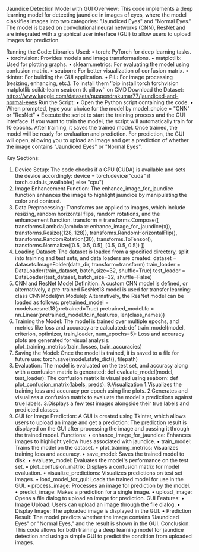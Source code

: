 Jaundice Detection Model with GUI
Overview:
This code implements a deep learning model for detecting jaundice in images of eyes, where the model classifies images into two categories: "Jaundiced Eyes" and "Normal Eyes." The model is based on convolutional neural networks (CNN), ResNet and are integrated with a graphical user interface (GUI) to allow users to upload images for prediction.




Running the Code:
Libraries Used:
•	torch: PyTorch for deep learning tasks.
•	torchvision: Provides models and image transformations.
•	matplotlib: Used for plotting graphs.
•	sklearn.metrics: For evaluating the model using confusion matrix.
•	seaborn: For better visualization of confusion matrix.
•	tkinter: For building the GUI application.
•	PIL: For image processing (resizing, enhancing, etc.).
To install them ‘’pip install torch torchvision matplotlib scikit-learn seaborn tk pillow’’ on CMD
Download the Dataset: https://www.kaggle.com/datasets/puspendrakumar77/jaundiced-and-normal-eyes
Run the Script:
•	Open the Python script containing the code.
•	When prompted, type your choice for the model by model_choice = "CNN"  or "ResNet"
•	Execute the script to start the training process and the GUI interface.
If you want to train the model, the script will automatically train for 10 epochs. After training, it saves the trained model. Once trained, the model will be ready for evaluation and prediction.
For prediction, the GUI will open, allowing you to upload an image and get a prediction of whether the image contains "Jaundiced Eyes" or "Normal Eyes".

Key Sections:
1. Device Setup:
The code checks if a GPU (CUDA) is available and sets the device accordingly:
device = torch.device("cuda" if torch.cuda.is_available() else "cpu")
2. Image Enhancement Function:
The enhance_image_for_jaundice function enhances the image to highlight jaundice by manipulating the color and contrast.
3. Data Preprocessing:
Transforms are applied to images, which include resizing, random horizontal flips, random rotations, and the enhancement function.
transform = transforms.Compose([
    transforms.Lambda(lambda x: enhance_image_for_jaundice(x)),
    transforms.Resize((128, 128)),
    transforms.RandomHorizontalFlip(),
    transforms.RandomRotation(30),
    transforms.ToTensor(),
    transforms.Normalize([0.5, 0.5, 0.5], [0.5, 0.5, 0.5])
])
4. Loading Dataset:
The dataset is loaded from a specified directory, split into training and test sets, and data loaders are created:
dataset = datasets.ImageFolder(data_dir, transform=transform)
train_loader = DataLoader(train_dataset, batch_size=32, shuffle=True)
test_loader = DataLoader(test_dataset, batch_size=32, shuffle=False)
5. CNN and ResNet Model Definition:
A custom CNN model is defined, or alternatively, a pre-trained ResNet18 model is used for transfer learning:
class CNNModel(nn.Module):
Alternatively, the ResNet model can be loaded as follows:
pretrained_model = models.resnet18(pretrained=True)
pretrained_model.fc = nn.Linear(pretrained_model.fc.in_features, len(class_names))
6. Training the Model:
The model is trained over multiple epochs, and metrics like loss and accuracy are calculated:
def train_model(model, criterion, optimizer, train_loader, num_epochs=5):
Loss and accuracy plots are generated for visual analysis:
plot_training_metrics(train_losses, train_accuracies)
7. Saving the Model:
Once the model is trained, it is saved to a file for future use:
torch.save(model.state_dict(), filepath)
8. Evaluation:
The model is evaluated on the test set, and accuracy along with a confusion matrix is generated:
def evaluate_model(model, test_loader):
The confusion matrix is visualized using seaborn:
def plot_confusion_matrix(labels, preds):
9.Visualization
1.Visualizes the training loss and accuracy per epoch using line plots.
2.Generates and visualizes a confusion matrix to evaluate the model's predictions against true labels.
3.Displays a few test images alongside their true labels and predicted classes.
10. GUI for Image Prediction:
A GUI is created using Tkinter, which allows users to upload an image and get a prediction:
The prediction result is displayed on the GUI after processing the image and passing it through the trained model.
Functions:
•	enhance_image_for_jaundice: Enhances images to highlight yellow hues associated with jaundice.
•	train_model: Trains the model on the dataset.
•	plot_training_metrics: Visualizes training loss and accuracy.
•	save_model: Saves the trained model to disk.
•	evaluate_model: Evaluates the model's performance on the test set.
•	plot_confusion_matrix: Displays a confusion matrix for model evaluation.
•	visualize_predictions: Visualizes predictions on test set images.
•	load_model_for_gui: Loads the trained model for use in the GUI.
•	process_image: Processes an image for prediction by the model.
•	predict_image: Makes a prediction for a single image.
•	upload_image: Opens a file dialog to upload an image for prediction.
GUI Features:
•	Image Upload: Users can upload an image through the file dialog.
•	Display Image: The uploaded image is displayed in the GUI.
•	Prediction Result: The model predicts whether the image contains "Jaundiced Eyes" or "Normal Eyes," and the result is shown in the GUI.
Conclusion:
This code allows for both training a deep learning model for jaundice detection and using a simple GUI to predict the condition from uploaded images.

